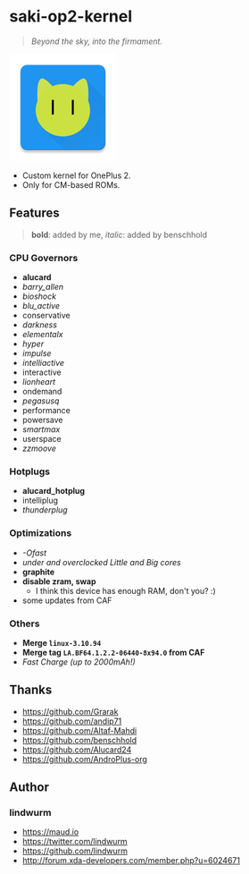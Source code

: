 # saki-op2-kernel

> *Beyond the sky, into the firmament.*

![icon](icon.png)

- Custom kernel for OnePlus 2.
- Only for CM-based ROMs.

## Features

> **bold**: added by me, *italic*: added by benschhold

### CPU Governors

- **alucard**
- *barry_allen*
- *bioshock*
- *blu_active*
- conservative
- *darkness*
- *elementalx*
- *hyper*
- *impulse*
- *intelliactive*
- interactive
- *lionheart*
- ondemand
- *pegasusq*
- performance
- powersave
- *smartmax*
- userspace
- *zzmoove*

### Hotplugs

- **alucard_hotplug**
- intelliplug
- *thunderplug*

### Optimizations

- *-Ofast*
- *under and overclocked Little and Big cores*
- **graphite**
- **disable zram, swap**
    - I think this device has enough RAM, don't you? :)
- some updates from CAF

### Others

- **Merge `linux-3.10.94`**
- **Merge tag `LA.BF64.1.2.2-06440-8x94.0` from CAF**
- *Fast Charge (up to 2000mAh!)*

## Thanks

- https://github.com/Grarak
- https://github.com/andip71
- https://github.com/Altaf-Mahdi
- https://github.com/benschhold
- https://github.com/Alucard24
- https://github.com/AndroPlus-org

## Author

### lindwurm

- https://maud.io
- https://twitter.com/lindwurm
- https://github.com/lindwurm
- http://forum.xda-developers.com/member.php?u=6024671
